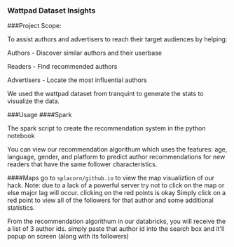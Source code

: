 ### Wattpad Dataset Insights

###Project Scope:

To assist authors and advertisers to reach their target audiences by helping:

Authors - Discover similar authors and their userbase

Readers - Find recommended authors

Advertisers - Locate the most influential authors

We used the wattpad dataset from tranquint to generate the stats to visualize the data.

###Usage
####Spark

The spark script to create the recommendation system in the python notebook

You can view our recommendation algorithum which uses the features: age, language, gender, and platform 
to predict author recommendations for new readers that have the same follower characteristics.

####Maps
go to ```splacorn/github.io``` to view the map visualiztion of our hack.
Note: due to a lack of a powerful server try not to click on the map or else major lag will occur. clicking on the red points is okay
Simply click on a red point to view all of the followers for that author and some additional statistics.

From the recommendation algorithum in our databricks, you will receive the a list of 3 author ids.
simply paste that author id into the search box and it'll popup on screen (along with its followers)
